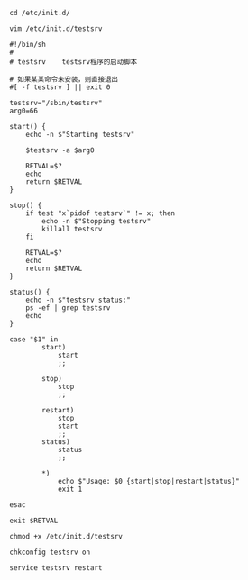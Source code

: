 
    cd /etc/init.d/

    vim /etc/init.d/testsrv

```shell
#!/bin/sh
#
# testsrv    testsrv程序的启动脚本

# 如果某某命令未安装，则直接退出
#[ -f testsrv ] || exit 0

testsrv="/sbin/testsrv"
arg0=66

start() {
    echo -n $"Starting testsrv"
    
    $testsrv -a $arg0

    RETVAL=$?
    echo
    return $RETVAL
}

stop() {
    if test "x`pidof testsrv`" != x; then
        echo -n $"Stopping testsrv"
        killall testsrv
    fi
    
    RETVAL=$?
    echo
    return $RETVAL
}

status() {
    echo -n $"testsrv status:"
    ps -ef | grep testsrv
    echo
}

case "$1" in
        start)
            start
            ;;

        stop)
            stop
            ;;

        restart)
            stop
            start
            ;;
        status)
            status
            ;;

        *)
            echo $"Usage: $0 {start|stop|restart|status}"
            exit 1

esac

exit $RETVAL
```

    chmod +x /etc/init.d/testsrv

    chkconfig testsrv on

    service testsrv restart
